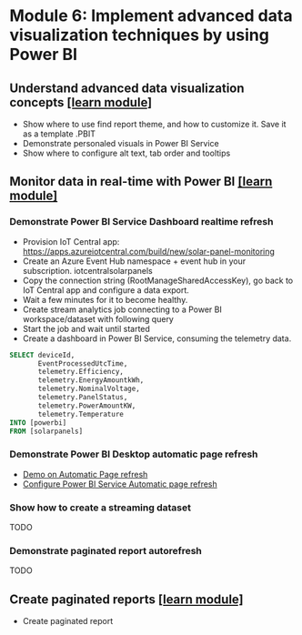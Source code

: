 # Module 6: Implement advanced data visualization techniques by using Power BI

## Understand advanced data visualization concepts [[learn module]](https://learn.microsoft.com/training/modules/understand-advanced-data-visualization-concepts)

- Show where to use find report theme, and how to customize it. Save it as a template .PBIT
- Demonstrate personaled visuals in Power BI Service
- Show where to configure alt text, tab order and tooltips

## Monitor data in real-time with Power BI [[learn module]](https://learn.microsoft.com/training/modules/monitor-data-real-time-power-bi)


### Demonstrate Power BI Service Dashboard realtime refresh
- Provision IoT Central app: https://apps.azureiotcentral.com/build/new/solar-panel-monitoring
- Create an Azure Event Hub namespace + event hub in your subscription. iotcentralsolarpanels
- Copy the connection string (RootManageSharedAccessKey), go back to IoT Central app and configure a data export.
- Wait a few minutes for it to become healthy.
- Create stream analytics job connecting to a Power BI workspace/dataset with following query
- Start the job and wait until started
- Create a dashboard in Power BI Service, consuming the telemetry data.

```sql
SELECT deviceId,
       EventProcessedUtcTime,
       telemetry.Efficiency,
       telemetry.EnergyAmountkWh,
       telemetry.NominalVoltage,
       telemetry.PanelStatus,
       telemetry.PowerAmountKW,
       telemetry.Temperature 
INTO [powerbi]
FROM [solarpanels]
```

### Demonstrate Power BI Desktop automatic page refresh

- [Demo on Automatic Page refresh](/demo/Module-06-assets/Auto%20Page%20Refresh.pbix)
- [Configure Power BI Service Automatic page refresh](https://app.powerbi.com/admin-portal/ppuTenantSettings)

### Show how to create a streaming dataset

TODO

### Demonstrate paginated report autorefresh

TODO

## Create paginated reports [[learn module]](https://learn.microsoft.com/training/modules/create-paginated-reports-power-bi)

- Create paginated report

